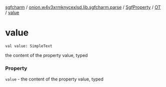 [sgfcharm](../../../index.md) / [onion.w4v3xrmknycexlsd.lib.sgfcharm.parse](../../index.md) / [SgfProperty](../index.md) / [OT](index.md) / [value](./value.md)

# value

`val value: SimpleText`

the content of the property value, typed

### Property

`value` - the content of the property value, typed